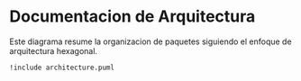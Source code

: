 # Documentacion de Arquitectura

Este diagrama resume la organizacion de paquetes siguiendo el enfoque de arquitectura hexagonal.

```plantuml
!include architecture.puml
```

